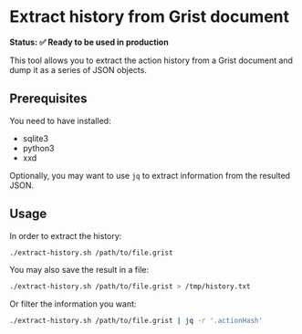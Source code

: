 # Extract history from Grist document

**Status: ✅ Ready to be used in production**

This tool allows you to extract the action history from a Grist document
and dump it as a series of JSON objects.

## Prerequisites

You need to have installed:

- sqlite3
- python3
- xxd

Optionally, you may want to use `jq` to extract information from the resulted JSON.

## Usage

In order to extract the history:

```bash
./extract-history.sh /path/to/file.grist 
```

You may also save the result in a file:

```bash
./extract-history.sh /path/to/file.grist > /tmp/history.txt
```

Or filter the information you want:

```bash
./extract-history.sh /path/to/file.grist | jq -r '.actionHash'
```
